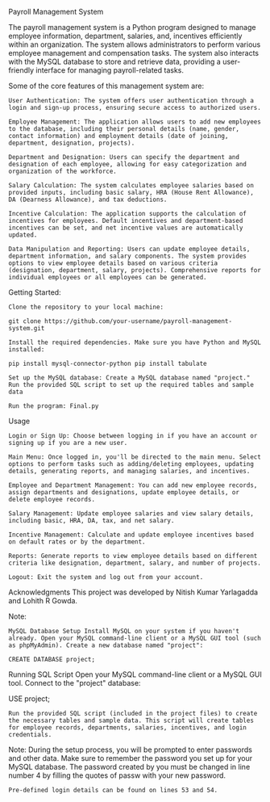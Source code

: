Payroll Management System

The payroll management system is a Python program designed to manage employee information, department, salaries, and, incentives efficiently within an organization. The system allows administrators to perform various employee management and compensation tasks. The system also interacts with the MySQL database to store and retrieve data, providing a user-friendly interface for managing payroll-related tasks.

Some of the core features of this management system are:

    User Authentication: The system offers user authentication through a login and sign-up process, ensuring secure access to authorized users.

    Employee Management: The application allows users to add new employees to the database, including their personal details (name, gender, contact information) and employment details (date of joining, department, designation, projects).

    Department and Designation: Users can specify the department and designation of each employee, allowing for easy categorization and organization of the workforce.

    Salary Calculation: The system calculates employee salaries based on provided inputs, including basic salary, HRA (House Rent Allowance), DA (Dearness Allowance), and tax deductions.

    Incentive Calculation: The application supports the calculation of incentives for employees. Default incentives and department-based incentives can be set, and net incentive values are automatically updated.

    Data Manipulation and Reporting: Users can update employee details, department information, and salary components. The system provides options to view employee details based on various criteria (designation, department, salary, projects). Comprehensive reports for individual employees or all employees can be generated.

Getting Started:

    Clone the repository to your local machine:

    git clone https://github.com/your-username/payroll-management-system.git

    Install the required dependencies. Make sure you have Python and MySQL installed:

    pip install mysql-connector-python pip install tabulate

    Set up the MySQL database: Create a MySQL database named "project." Run the provided SQL script to set up the required tables and sample data

    Run the program: Final.py

Usage

    Login or Sign Up: Choose between logging in if you have an account or signing up if you are a new user.

    Main Menu: Once logged in, you'll be directed to the main menu. Select options to perform tasks such as adding/deleting employees, updating details, generating reports, and managing salaries, and incentives.

    Employee and Department Management: You can add new employee records, assign departments and designations, update employee details, or delete employee records.

    Salary Management: Update employee salaries and view salary details, including basic, HRA, DA, tax, and net salary.

    Incentive Management: Calculate and update employee incentives based on default rates or by the department.

    Reports: Generate reports to view employee details based on different criteria like designation, department, salary, and number of projects.

    Logout: Exit the system and log out from your account.

Acknowledgments This project was developed by Nitish Kumar Yarlagadda and Lohith R Gowda.

Note:

    MySQL Database Setup Install MySQL on your system if you haven't already. Open your MySQL command-line client or a MySQL GUI tool (such as phpMyAdmin). Create a new database named "project":

    CREATE DATABASE project;

Running SQL Script Open your MySQL command-line client or a MySQL GUI tool. Connect to the "project" database:

USE project;

    Run the provided SQL script (included in the project files) to create the necessary tables and sample data. This script will create tables for employee records, departments, salaries, incentives, and login credentials.

Note: During the setup process, you will be prompted to enter passwords and other data. Make sure to remember the password you set up for your MySQL database. The password created by you must be changed in line number 4 by filling the quotes of passw with your new password.

    Pre-defined login details can be found on lines 53 and 54.
